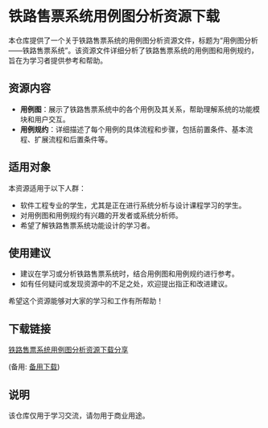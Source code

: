 # 铁路售票系统用例图分析资源下载

本仓库提供了一个关于铁路售票系统的用例图分析资源文件，标题为“用例图分析——铁路售票系统”。该资源文件详细分析了铁路售票系统的用例图和用例规约，旨在为学习者提供参考和帮助。

## 资源内容

- **用例图**：展示了铁路售票系统中的各个用例及其关系，帮助理解系统的功能模块和用户交互。
- **用例规约**：详细描述了每个用例的具体流程和步骤，包括前置条件、基本流程、扩展流程和后置条件等。

## 适用对象

本资源适用于以下人群：

- 软件工程专业的学生，尤其是正在进行系统分析与设计课程学习的学生。
- 对用例图和用例规约有兴趣的开发者或系统分析师。
- 希望了解铁路售票系统功能设计的学习者。

## 使用建议

- 建议在学习或分析铁路售票系统时，结合用例图和用例规约进行参考。
- 如有任何疑问或发现资源中的不足之处，欢迎提出指正和改进建议。

希望这个资源能够对大家的学习和工作有所帮助！

## 下载链接
[铁路售票系统用例图分析资源下载分享](https://pan.quark.cn/s/c5f2c9522d46) 

(备用: [备用下载](https://pan.baidu.com/s/1fIaFo4IdjjSuIqGIiauHiQ?pwd=1234))

## 说明

该仓库仅用于学习交流，请勿用于商业用途。
